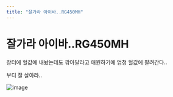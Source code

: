 ```yaml
---
title: "잘가라 아이바..RG450MH"
---
```

# 잘가라 아이바..RG450MH

장터에 헐값에 내놨는데도 깎아달라고 애원하기에 엄청 헐값에 팔려간다..

부디 잘 살아라..


![image](37ec3cd84200837bd51354ed02bfc06f.png)

